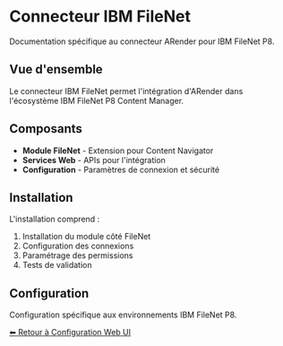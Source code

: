# Connecteur IBM FileNet

Documentation spécifique au connecteur ARender pour IBM FileNet P8.

## Vue d'ensemble

Le connecteur IBM FileNet permet l'intégration d'ARender dans l'écosystème IBM FileNet P8 Content Manager.

## Composants

- **Module FileNet** - Extension pour Content Navigator
- **Services Web** - APIs pour l'intégration
- **Configuration** - Paramètres de connexion et sécurité

## Installation

L'installation comprend :

1. Installation du module côté FileNet
2. Configuration des connexions
3. Paramétrage des permissions
4. Tests de validation

## Configuration

Configuration spécifique aux environnements IBM FileNet P8.

[⬅ Retour à Configuration Web UI](../configuration.md)